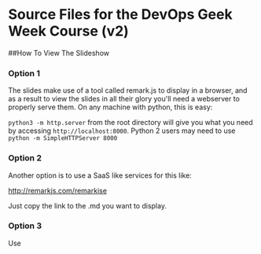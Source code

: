 # Source Files for the DevOps Geek Week Course (v2)

##How To View The Slideshow

### Option 1

The slides make use of a tool called remark.js to display in a browser, and as a result to view the slides in all their glory you'll need a webserver to properly serve them.  On any machine with python, this is easy:

`python3 -m http.server` from the root directory will give you what you need by accessing `http://localhost:8000`.  Python 2 users may need to use `python -m SimpleHTTPServer 8000`

### Option 2

Another option is to use a SaaS like services for this like:

<http://remarkjs.com/remarkise>

Just copy the link to the .md you want to display.

### Option 3

Use 
